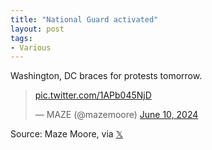 ```yaml
---
title: "National Guard activated"
layout: post
tags:
- Various
---
```


Washington, DC braces for protests tomorrow.

<blockquote class="twitter-tweet"><p lang="en" dir="ltr"><a href="https://t.co/1APb045NjD">pic.twitter.com/1APb045NjD</a></p>&mdash; MAZE (@mazemoore) <a href="https://twitter.com/mazemoore/status/1800258830854467778?ref_src=twsrc%5Etfw">June 10, 2024</a></blockquote> <script async src="https://platform.twitter.com/widgets.js" charset="utf-8"></script>

Source: Maze Moore, via [𝕏](https://x.com)
